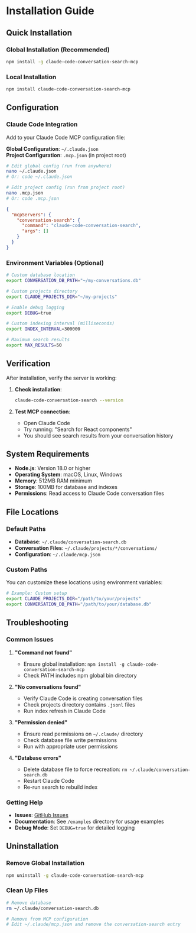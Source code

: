 # Installation Guide

## Quick Installation

### Global Installation (Recommended)

```bash
npm install -g claude-code-conversation-search-mcp
```

### Local Installation

```bash
npm install claude-code-conversation-search-mcp
```

## Configuration

### Claude Code Integration

Add to your Claude Code MCP configuration file:

**Global Configuration**: `~/.claude.json`  
**Project Configuration**: `.mcp.json` (in project root)

```bash
# Edit global config (run from anywhere)
nano ~/.claude.json
# Or: code ~/.claude.json

# Edit project config (run from project root)
nano .mcp.json
# Or: code .mcp.json
```

```json
{
  "mcpServers": {
    "conversation-search": {
      "command": "claude-code-conversation-search",
      "args": []
    }
  }
}
```

### Environment Variables (Optional)

```bash
# Custom database location
export CONVERSATION_DB_PATH="~/my-conversations.db"

# Custom projects directory  
export CLAUDE_PROJECTS_DIR="~/my-projects"

# Enable debug logging
export DEBUG=true

# Custom indexing interval (milliseconds)
export INDEX_INTERVAL=300000

# Maximum search results
export MAX_RESULTS=50
```

## Verification

After installation, verify the server is working:

1. **Check installation**:
   ```bash
   claude-code-conversation-search --version
   ```

2. **Test MCP connection**:
   - Open Claude Code
   - Try running: "Search for React components"
   - You should see search results from your conversation history

## System Requirements

- **Node.js**: Version 18.0 or higher
- **Operating System**: macOS, Linux, Windows
- **Memory**: 512MB RAM minimum
- **Storage**: 100MB for database and indexes
- **Permissions**: Read access to Claude Code conversation files

## File Locations

### Default Paths

- **Database**: `~/.claude/conversation-search.db`
- **Conversation Files**: `~/.claude/projects/*/conversations/`
- **Configuration**: `~/.claude/mcp.json`

### Custom Paths

You can customize these locations using environment variables:

```bash
# Example: Custom setup
export CLAUDE_PROJECTS_DIR="/path/to/your/projects"
export CONVERSATION_DB_PATH="/path/to/your/database.db"
```

## Troubleshooting

### Common Issues

1. **"Command not found"**
   - Ensure global installation: `npm install -g claude-code-conversation-search-mcp`
   - Check PATH includes npm global bin directory

2. **"No conversations found"**
   - Verify Claude Code is creating conversation files
   - Check projects directory contains `.jsonl` files
   - Run index refresh in Claude Code

3. **"Permission denied"**
   - Ensure read permissions on `~/.claude/` directory
   - Check database file write permissions
   - Run with appropriate user permissions

4. **"Database errors"**
   - Delete database file to force recreation: `rm ~/.claude/conversation-search.db`
   - Restart Claude Code
   - Re-run search to rebuild index

### Getting Help

- **Issues**: [GitHub Issues](https://github.com/user/claude-code-conversation-search-mcp/issues)
- **Documentation**: See `/examples` directory for usage examples
- **Debug Mode**: Set `DEBUG=true` for detailed logging

## Uninstallation

### Remove Global Installation

```bash
npm uninstall -g claude-code-conversation-search-mcp
```

### Clean Up Files

```bash
# Remove database
rm ~/.claude/conversation-search.db

# Remove from MCP configuration
# Edit ~/.claude/mcp.json and remove the conversation-search entry
```
